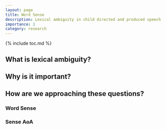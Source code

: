 ```yaml
---
layout: page
title: Word Sense
description: Lexical ambiguity in child directed and produced speech
importance: 1
category: research
---
```


{% include toc.md %}

## What is lexical ambiguity?

## Why is it important?

## How are we approaching these questions?

### Word Sense
### Sense AoA
